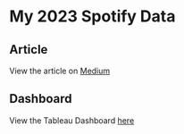 # My 2023 Spotify Data
## Article
View the article on [Medium](https://medium.com/@joycemok8/my-spotify-2023-listening-habits-466a812cb2df)

## Dashboard
View the Tableau Dashboard [here](https://public.tableau.com/views/My_spotify_data_dashboard/My2023SpotifyDataDashboard?:language=en-US&:sid=&:display_count=n&:origin=viz_share_link)
